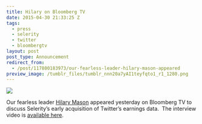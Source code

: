 ```yaml
---
title: Hilary on Bloomberg TV
date: 2015-04-30 21:33:25 Z
tags:
  - press
  - selerity
  - twitter
  - bloombergtv
layout: post
post_type: Announcement
redirect_from:
  - /post/117800183973/our-fearless-leader-hilary-mason-appeared
preview_image: /tumblr_files/tumblr_nnn20a7yAI1teyfqto1_r1_1280.png
---
```


![](/tumblr_files/tumblr_nnn20a7yAI1teyfqto1_r1_1280.png)

Our fearless leader <a href="https://twitter.com/hmason">Hilary Mason</a> appeared yesterday on Bloomberg TV to discuss Selerity’s early acquisition of Twitter’s earnings data.  The interview video is <a href="http://www.bloomberg.com/news/videos/2015-04-29/how-selerity-was-able-to-publish-twitter-s-earnings-early">available here</a>.
